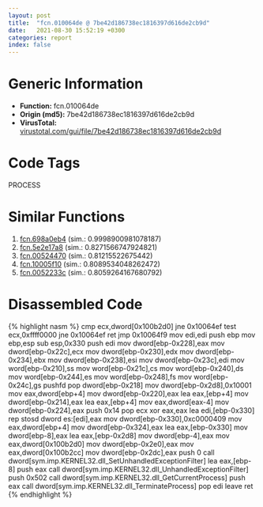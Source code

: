 ```yaml
---
layout: post
title:  "fcn.010064de @ 7be42d186738ec1816397d616de2cb9d"
date:   2021-08-30 15:52:19 +0300
categories: report
index: false
---
```


# Generic Information
- **Function:** fcn.010064de
- **Origin (md5):** 7be42d186738ec1816397d616de2cb9d
- **VirusTotal:** [virustotal.com/gui/file/7be42d186738ec1816397d616de2cb9d][virustotal_ref]

# Code Tags
<span class="tag" id="PROCESS">PROCESS</span>


# Similar Functions

1. [fcn.698a0eb4][similar_1_ref] (sim.: 0.9998900981078187)
2. [fcn.5e2e17a8][similar_2_ref] (sim.: 0.8271566747924821)
3. [fcn.00524470][similar_3_ref] (sim.: 0.81215522675442)
4. [fcn.10005f10][similar_4_ref] (sim.: 0.8089534048262472)
5. [fcn.0052233c][similar_5_ref] (sim.: 0.8059264167680792)


# Disassembled Code

{% highlight nasm %}
cmp ecx,dword[0x100b2d0]
jne 0x10064ef
test ecx,0xffff0000
jne 0x10064ef
ret
jmp 0x10064f9
mov edi,edi
push ebp
mov ebp,esp
sub esp,0x330
push edi
mov dword[ebp-0x228],eax
mov dword[ebp-0x22c],ecx
mov dword[ebp-0x230],edx
mov dword[ebp-0x234],ebx
mov dword[ebp-0x238],esi
mov dword[ebp-0x23c],edi
mov word[ebp-0x210],ss
mov word[ebp-0x21c],cs
mov word[ebp-0x240],ds
mov word[ebp-0x244],es
mov word[ebp-0x248],fs
mov word[ebp-0x24c],gs
pushfd
pop dword[ebp-0x218]
mov dword[ebp-0x2d8],0x10001
mov eax,dword[ebp+4]
mov dword[ebp-0x220],eax
lea eax,[ebp+4]
mov dword[ebp-0x214],eax
lea eax,[ebp+4]
mov eax,dword[eax-4]
mov dword[ebp-0x224],eax
push 0x14
pop ecx
xor eax,eax
lea edi,[ebp-0x330]
rep stosd dword es:[edi],eax
mov dword[ebp-0x330],0xc0000409
mov eax,dword[ebp+4]
mov dword[ebp-0x324],eax
lea eax,[ebp-0x330]
mov dword[ebp-8],eax
lea eax,[ebp-0x2d8]
mov dword[ebp-4],eax
mov eax,dword[0x100b2d0]
mov dword[ebp-0x2e0],eax
mov eax,dword[0x100b2cc]
mov dword[ebp-0x2dc],eax
push 0
call dword[sym.imp.KERNEL32.dll_SetUnhandledExceptionFilter]
lea eax,[ebp-8]
push eax
call dword[sym.imp.KERNEL32.dll_UnhandledExceptionFilter]
push 0x502
call dword[sym.imp.KERNEL32.dll_GetCurrentProcess]
push eax
call dword[sym.imp.KERNEL32.dll_TerminateProcess]
pop edi
leave
ret
{% endhighlight %}


[similar_1_ref]: /report/fcn.698a0eb4@121d227780aa2f8ecd8243245075298b
[similar_2_ref]: /report/fcn.5e2e17a8@40fe084e371a76111a4f0884be244b87
[similar_3_ref]: /report/fcn.00524470@d65363c7c6c188277432c9e4251c44e5
[similar_4_ref]: /report/fcn.10005f10@2585b133c2e70968905cce13b1fc2654
[similar_5_ref]: /report/fcn.0052233c@d65363c7c6c188277432c9e4251c44e5
[virustotal_ref]: https://www.virustotal.com/gui/file/7be42d186738ec1816397d616de2cb9d